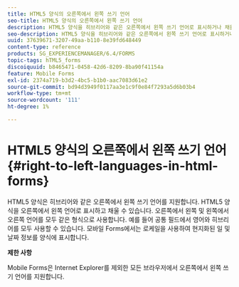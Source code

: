 ```yaml
---
title: HTML5 양식의 오른쪽에서 왼쪽 쓰기 언어
seo-title: HTML5 양식의 오른쪽에서 왼쪽 쓰기 언어
description: HTML5 양식을 히브리어와 같은 오른쪽에서 왼쪽 쓰기 언어로 표시하거나 채울 수 있습니다.
seo-description: HTML5 양식을 히브리어와 같은 오른쪽에서 왼쪽 쓰기 언어로 표시하거나 채울 수 있습니다.
uuid: 37639671-3207-49aa-b110-8e39fd648449
content-type: reference
products: SG_EXPERIENCEMANAGER/6.4/FORMS
topic-tags: hTML5_forms
discoiquuid: b8465471-0458-42d6-8209-8ba90f41154a
feature: Mobile Forms
exl-id: 2374a719-b3d2-4bc5-b1b0-aac7083d61e2
source-git-commit: bd94d3949f0117aa3e1c9f0e84f7293a5d6b03b4
workflow-type: tm+mt
source-wordcount: '111'
ht-degree: 1%

---
```


# HTML5 양식의 오른쪽에서 왼쪽 쓰기 언어 {#right-to-left-languages-in-html-forms}

HTML5 양식은 히브리어와 같은 오른쪽에서 왼쪽 쓰기 언어를 지원합니다. HTML5 양식을 오른쪽에서 왼쪽 언어로 표시하고 채울 수 있습니다. 오른쪽에서 왼쪽 및 왼쪽에서 오른쪽 언어를 모두 같은 형식으로 사용합니다. 예를 들어 공통 필드에서 영어와 히브리어를 모두 사용할 수 있습니다. 모바일 Forms에서는 로케일을 사용하여 현지화된 일 및 날짜 정보를 양식에 표시합니다.

**제한 사항**

Mobile Forms은 Internet Explorer를 제외한 모든 브라우저에서 오른쪽에서 왼쪽 쓰기 언어를 지원합니다.
